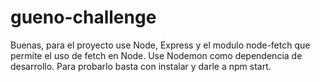 # gueno-challenge

Buenas,
para el proyecto use Node, Express y el modulo node-fetch que permite el uso de fetch en Node.
Use Nodemon como dependencia de desarrollo.
Para probarlo basta con instalar y darle a npm start.
